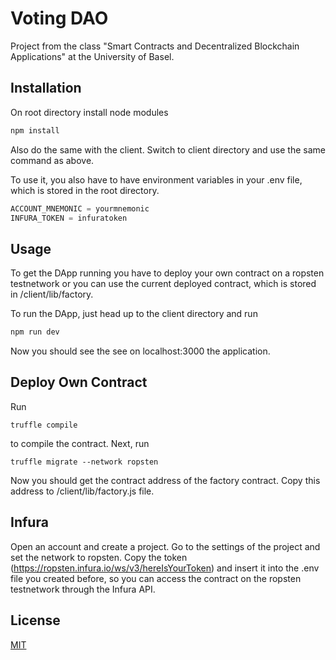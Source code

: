# Voting DAO

Project from the class "Smart Contracts and Decentralized Blockchain Applications" at the University of Basel.

## Installation

On root directory install node modules

```bash
npm install
```
Also do the same with the client. Switch to client directory and use the same command as above.

To use it, you also have to have environment variables in your .env file, which is stored in the root directory.

```python
ACCOUNT_MNEMONIC = yourmnemonic
INFURA_TOKEN = infuratoken
```

## Usage

To get the DApp running you have to deploy your own contract on a ropsten testnetwork or you can use the current deployed contract, which is stored in /client/lib/factory.

To run the DApp, just head up to the client directory and run

```python
npm run dev
```

Now you should see the see on localhost:3000 the application.

## Deploy Own Contract

Run

```
truffle compile
```
to compile the contract. Next, run

```
truffle migrate --network ropsten
```

Now you should get the contract address of the factory contract. Copy this address to /client/lib/factory.js file.

## Infura

Open an account and create a project. Go to the settings of the project and set the network to ropsten. Copy the token (https://ropsten.infura.io/ws/v3/hereIsYourToken) and insert it into the .env file you created before, so you can access the contract on the ropsten testnetwork through the Infura API. 

## License
[MIT](https://choosealicense.com/licenses/mit/)